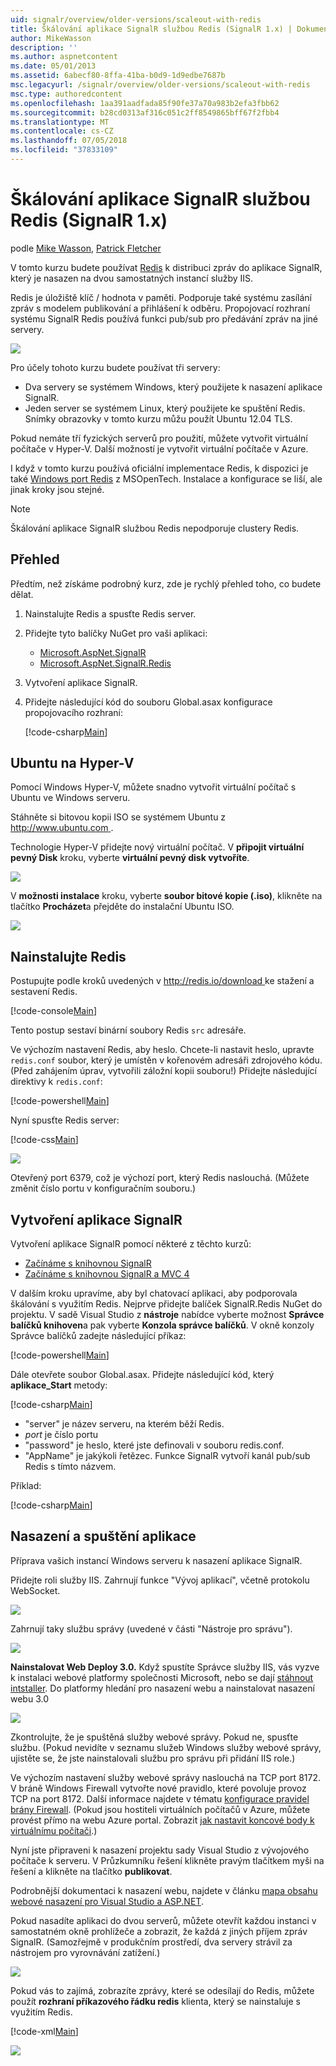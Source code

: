 ```yaml
---
uid: signalr/overview/older-versions/scaleout-with-redis
title: Škálování aplikace SignalR službou Redis (SignalR 1.x) | Dokumentace Microsoftu
author: MikeWasson
description: ''
ms.author: aspnetcontent
ms.date: 05/01/2013
ms.assetid: 6abecf80-8ffa-41ba-b0d9-1d9edbe7687b
msc.legacyurl: /signalr/overview/older-versions/scaleout-with-redis
msc.type: authoredcontent
ms.openlocfilehash: 1aa391aadfada85f90fe37a70a983b2efa3fbb62
ms.sourcegitcommit: b28cd0313af316c051c2ff8549865bff67f2fbb4
ms.translationtype: MT
ms.contentlocale: cs-CZ
ms.lasthandoff: 07/05/2018
ms.locfileid: "37833109"
---
```

<a name="signalr-scaleout-with-redis-signalr-1x"></a>Škálování aplikace SignalR službou Redis (SignalR 1.x)
====================
podle [Mike Wasson](https://github.com/MikeWasson), [Patrick Fletcher](https://github.com/pfletcher)

V tomto kurzu budete používat [Redis](http://redis.io/) k distribuci zpráv do aplikace SignalR, který je nasazen na dvou samostatných instancí služby IIS.

Redis je úložiště klíč / hodnota v paměti. Podporuje také systému zasílání zpráv s modelem publikování a přihlášení k odběru. Propojovací rozhraní systému SignalR Redis používá funkci pub/sub pro předávání zpráv na jiné servery.

![](scaleout-with-redis/_static/image1.png)

Pro účely tohoto kurzu budete používat tři servery:

- Dva servery se systémem Windows, který použijete k nasazení aplikace SignalR.
- Jeden server se systémem Linux, který použijete ke spuštění Redis. Snímky obrazovky v tomto kurzu můžu použít Ubuntu 12.04 TLS.

Pokud nemáte tří fyzických serverů pro použití, můžete vytvořit virtuální počítače v Hyper-V. Další možností je vytvořit virtuální počítače v Azure.

I když v tomto kurzu používá oficiální implementace Redis, k dispozici je také [Windows port Redis](https://github.com/MSOpenTech/redis) z MSOpenTech. Instalace a konfigurace se liší, ale jinak kroky jsou stejné.

> [!NOTE] 
> 
> Škálování aplikace SignalR službou Redis nepodporuje clustery Redis.


## <a name="overview"></a>Přehled

Předtím, než získáme podrobný kurz, zde je rychlý přehled toho, co budete dělat.

1. Nainstalujte Redis a spusťte Redis server.
2. Přidejte tyto balíčky NuGet pro vaši aplikaci: 

    - [Microsoft.AspNet.SignalR](http://nuget.org/packages/Microsoft.AspNet.SignalR)
    - [Microsoft.AspNet.SignalR.Redis](http://nuget.org/packages/Microsoft.AspNet.SignalR.Redis)
3. Vytvoření aplikace SignalR.
4. Přidejte následující kód do souboru Global.asax konfigurace propojovacího rozhraní: 

    [!code-csharp[Main](scaleout-with-redis/samples/sample1.cs)]

## <a name="ubuntu-on-hyper-v"></a>Ubuntu na Hyper-V

Pomocí Windows Hyper-V, můžete snadno vytvořit virtuální počítač s Ubuntu ve Windows serveru.

Stáhněte si bitovou kopii ISO se systémem Ubuntu z [ http://www.ubuntu.com ](http://www.ubuntu.com/).

Technologie Hyper-V přidejte nový virtuální počítač. V **připojit virtuální pevný Disk** kroku, vyberte **virtuální pevný disk vytvoříte**.

![](scaleout-with-redis/_static/image2.png)

V **možnosti instalace** kroku, vyberte **soubor bitové kopie (.iso)**, klikněte na tlačítko **Procházet**a přejděte do instalační Ubuntu ISO.

![](scaleout-with-redis/_static/image3.png)

## <a name="install-redis"></a>Nainstalujte Redis

Postupujte podle kroků uvedených v [ http://redis.io/download ](http://redis.io/download) ke stažení a sestavení Redis.

[!code-console[Main](scaleout-with-redis/samples/sample2.cmd)]

Tento postup sestaví binární soubory Redis `src` adresáře.

Ve výchozím nastavení Redis, aby heslo. Chcete-li nastavit heslo, upravte `redis.conf` soubor, který je umístěn v kořenovém adresáři zdrojového kódu. (Před zahájením úprav, vytvořili záložní kopii souboru!) Přidejte následující direktivy k `redis.conf`:

[!code-powershell[Main](scaleout-with-redis/samples/sample3.ps1)]

Nyní spusťte Redis server:

[!code-css[Main](scaleout-with-redis/samples/sample4.css)]

![](scaleout-with-redis/_static/image4.png)

Otevřený port 6379, což je výchozí port, který Redis naslouchá. (Můžete změnit číslo portu v konfiguračním souboru.)

## <a name="create-the-signalr-application"></a>Vytvoření aplikace SignalR

Vytvoření aplikace SignalR pomocí některé z těchto kurzů:

- [Začínáme s knihovnou SignalR](../getting-started/tutorial-getting-started-with-signalr.md)
- [Začínáme s knihovnou SignalR a MVC 4](tutorial-getting-started-with-signalr-and-mvc-4.md)

V dalším kroku upravíme, aby byl chatovací aplikaci, aby podporovala škálování s využitím Redis. Nejprve přidejte balíček SignalR.Redis NuGet do projektu. V sadě Visual Studio z **nástroje** nabídce vyberte možnost **Správce balíčků knihoven**a pak vyberte **Konzola správce balíčků**. V okně konzoly Správce balíčků zadejte následující příkaz:

[!code-powershell[Main](scaleout-with-redis/samples/sample5.ps1)]

Dále otevřete soubor Global.asax. Přidejte následující kód, který **aplikace\_Start** metody:

[!code-csharp[Main](scaleout-with-redis/samples/sample6.cs)]

- "server" je název serveru, na kterém běží Redis.
- *port* je číslo portu
- "password" je heslo, které jste definovali v souboru redis.conf.
- "AppName" je jakýkoli řetězec. Funkce SignalR vytvoří kanál pub/sub Redis s tímto názvem.

Příklad:

[!code-csharp[Main](scaleout-with-redis/samples/sample7.cs)]

## <a name="deploy-and-run-the-application"></a>Nasazení a spuštění aplikace

Příprava vašich instancí Windows serveru k nasazení aplikace SignalR.

Přidejte roli služby IIS. Zahrnují funkce "Vývoj aplikací", včetně protokolu WebSocket.

![](scaleout-with-redis/_static/image5.png)

Zahrnují taky službu správy (uvedené v části "Nástroje pro správu").

![](scaleout-with-redis/_static/image6.png)

**Nainstalovat Web Deploy 3.0.** Když spustíte Správce služby IIS, vás vyzve k instalaci webové platformy společnosti Microsoft, nebo se dají [stáhnout intstaller](https://go.microsoft.com/fwlink/?LinkId=255386). Do platformy hledání pro nasazení webu a nainstalovat nasazení webu 3.0

![](scaleout-with-redis/_static/image7.png)

Zkontrolujte, že je spuštěná služby webové správy. Pokud ne, spusťte službu. (Pokud nevidíte v seznamu služeb Windows služby webové správy, ujistěte se, že jste nainstalovali službu pro správu při přidání IIS role.)

Ve výchozím nastavení služby webové správy naslouchá na TCP port 8172. V bráně Windows Firewall vytvořte nové pravidlo, které povoluje provoz TCP na port 8172. Další informace najdete v tématu [konfigurace pravidel brány Firewall](https://technet.microsoft.com/library/dd448559(WS.10).aspx). (Pokud jsou hostiteli virtuálních počítačů v Azure, můžete provést přímo na webu Azure portal. Zobrazit [jak nastavit koncové body k virtuálnímu počítači](https://azure.microsoft.com/documentation/articles/virtual-machines-set-up-endpoints/).)

Nyní jste připraveni k nasazení projektu sady Visual Studio z vývojového počítače k serveru. V Průzkumníku řešení klikněte pravým tlačítkem myši na řešení a klikněte na tlačítko **publikovat**.

Podrobnější dokumentaci k nasazení webu, najdete v článku [mapa obsahu webové nasazení pro Visual Studio a ASP.NET](../../../whitepapers/aspnet-web-deployment-content-map.md).

Pokud nasadíte aplikaci do dvou serverů, můžete otevřít každou instanci v samostatném okně prohlížeče a zobrazit, že každá z jiných příjem zpráv SignalR. (Samozřejmě v produkčním prostředí, dva servery strávil za nástrojem pro vyrovnávání zatížení.)

![](scaleout-with-redis/_static/image8.png)

Pokud vás to zajímá, zobrazíte zprávy, které se odesílají do Redis, můžete použít **rozhraní příkazového řádku redis** klienta, který se nainstaluje s využitím Redis.

[!code-xml[Main](scaleout-with-redis/samples/sample8.xml)]

![](scaleout-with-redis/_static/image9.png)
